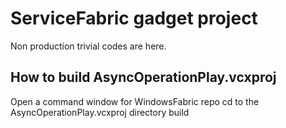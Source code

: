 # ServiceFabric gadget project

Non production trivial codes are here.

## How to build AsyncOperationPlay.vcxproj
Open a command window for WindowsFabric repo
cd to the AsyncOperationPlay.vcxproj directory
build

